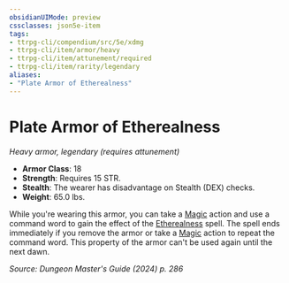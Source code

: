 ```yaml
---
obsidianUIMode: preview
cssclasses: json5e-item
tags:
- ttrpg-cli/compendium/src/5e/xdmg
- ttrpg-cli/item/armor/heavy
- ttrpg-cli/item/attunement/required
- ttrpg-cli/item/rarity/legendary
aliases: 
- "Plate Armor of Etherealness"
---
```

# Plate Armor of Etherealness
*Heavy armor, legendary (requires attunement)*  


- **Armor Class**: 18
- **Strength**: Requires 15 STR.
- **Stealth**: The wearer has disadvantage on Stealth (DEX) checks.
- **Weight**: 65.0 lbs.

While you're wearing this armor, you can take a [Magic](Misc%20Files/CLI/rules/actions.md#Magic) action and use a command word to gain the effect of the [Etherealness](Misc%20Files/CLI/compendium/spells/etherealness-xphb.md) spell. The spell ends immediately if you remove the armor or take a [Magic](Misc%20Files/CLI/rules/actions.md#Magic) action to repeat the command word. This property of the armor can't be used again until the next dawn.

*Source: Dungeon Master's Guide (2024) p. 286*